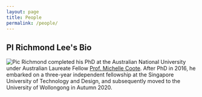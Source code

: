 ```yaml
---
layout: page
title: People
permalink: /people/
---
```


PI Richmond Lee's Bio
---
![Pic](https://scholars.uow.edu.au/file/n402666/LKC_+%28296%292.jpg)
Richmond completed his PhD at the Australian National University under Australian Laureate Fellow [Prof. Michelle Coote](https://rsc.anu.edu.au/~mcoote/). After PhD in 2016, he embarked on a three-year independent fellowship at the Singapore University of Technology and Design, and subsequently moved to the University of Wollongong in Autumn 2020. 

